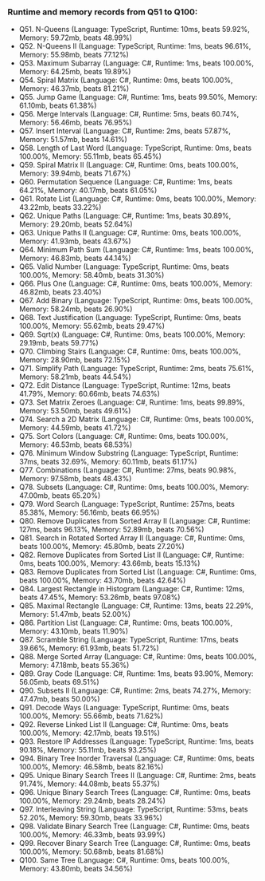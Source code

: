 ### Runtime and memory records from Q51 to Q100:
- Q51. N-Queens (Language: TypeScript, Runtime: 10ms, beats 59.92%, Memory: 59.72mb, beats 48.99%)
- Q52. N-Queens II (Language: TypeScript, Runtime: 1ms, beats 96.61%, Memory: 55.98mb, beats 77.12%)
- Q53. Maximum Subarray (Language: C#, Runtime: 1ms, beats 100.00%, Memory: 64.25mb, beats 19.89%)
- Q54. Spiral Matrix (Language: C#, Runtime: 0ms, beats 100.00%, Memory: 46.37mb, beats 81.21%)
- Q55. Jump Game (Language: C#, Runtime: 1ms, beats 99.50%, Memory: 61.10mb, beats 61.38%)
- Q56. Merge Intervals (Language: C#, Runtime: 5ms, beats 60.74%, Memory: 56.46mb, beats 76.95%)
- Q57. Insert Interval (Language: C#, Runtime: 2ms, beats 57.87%, Memory: 51.57mb, beats 14.61%)
- Q58. Length of Last Word (Language: TypeScript, Runtime: 0ms, beats 100.00%, Memory: 55.11mb, beats 65.45%)
- Q59. Spiral Matrix II (Language: C#, Runtime: 0ms, beats 100.00%, Memory: 39.94mb, beats 71.67%)
- Q60. Permutation Sequence (Language: C#, Runtime: 1ms, beats 64.21%, Memory: 40.17mb, beats 61.05%)
- Q61. Rotate List (Language: C#, Runtime: 0ms, beats 100.00%, Memory: 43.22mb, beats 33.22%)
- Q62. Unique Paths (Language: C#, Runtime: 1ms, beats 30.89%, Memory: 29.20mb, beats 52.64%)
- Q63. Unique Paths II (Language: C#, Runtime: 0ms, beats 100.00%, Memory: 41.93mb, beats 43.67%)
- Q64. Minimum Path Sum (Language: C#, Runtime: 1ms, beats 100.00%, Memory: 46.83mb, beats 44.14%)
- Q65. Valid Number (Language: TypeScript, Runtime: 0ms, beats 100.00%, Memory: 58.40mb, beats 31.30%)
- Q66. Plus One (Language: C#, Runtime: 0ms, beats 100.00%, Memory: 46.82mb, beats 23.40%)
- Q67. Add Binary (Language: TypeScript, Runtime: 0ms, beats 100.00%, Memory: 58.24mb, beats 26.90%)
- Q68. Text Justification (Language: TypeScript, Runtime: 0ms, beats 100.00%, Memory: 55.62mb, beats 29.47%)
- Q69. Sqrt(x) (Language: C#, Runtime: 0ms, beats 100.00%, Memory: 29.19mb, beats 59.77%)
- Q70. Climbing Stairs (Language: C#, Runtime: 0ms, beats 100.00%, Memory: 28.90mb, beats 72.15%)
- Q71. Simplify Path (Language: TypeScript, Runtime: 2ms, beats 75.61%, Memory: 58.21mb, beats 44.54%)
- Q72. Edit Distance (Language: TypeScript, Runtime: 12ms, beats 41.79%, Memory: 60.66mb, beats 74.63%)
- Q73. Set Matrix Zeroes (Language: C#, Runtime: 1ms, beats 99.89%, Memory: 53.50mb, beats 49.61%)
- Q74. Search a 2D Matrix (Language: C#, Runtime: 0ms, beats 100.00%, Memory: 44.59mb, beats 41.72%)
- Q75. Sort Colors (Language: C#, Runtime: 0ms, beats 100.00%, Memory: 46.53mb, beats 68.53%)
- Q76. Minimum Window Substring (Language: TypeScript, Runtime: 37ms, beats 32.69%, Memory: 60.11mb, beats 61.17%)
- Q77. Combinations (Language: C#, Runtime: 27ms, beats 90.98%, Memory: 97.58mb, beats 48.43%)
- Q78. Subsets (Language: C#, Runtime: 0ms, beats 100.00%, Memory: 47.00mb, beats 65.20%)
- Q79. Word Search (Language: TypeScript, Runtime: 257ms, beats 85.38%, Memory: 56.16mb, beats 66.95%)
- Q80. Remove Duplicates from Sorted Array II (Language: C#, Runtime: 127ms, beats 96.13%, Memory: 52.89mb, beats 70.56%)
- Q81. Search in Rotated Sorted Array II (Language: C#, Runtime: 0ms, beats 100.00%, Memory: 45.80mb, beats 27.20%)
- Q82. Remove Duplicates from Sorted List II (Language: C#, Runtime: 0ms, beats 100.00%, Memory: 43.66mb, beats 15.13%)
- Q83. Remove Duplicates from Sorted List (Language: C#, Runtime: 0ms, beats 100.00%, Memory: 43.70mb, beats 42.64%)
- Q84. Largest Rectangle in Histogram (Language: C#, Runtime: 12ms, beats 47.45%, Memory: 53.26mb, beats 97.08%)
- Q85. Maximal Rectangle (Language: C#, Runtime: 13ms, beats 22.29%, Memory: 51.47mb, beats 52.00%)
- Q86. Partition List (Language: C#, Runtime: 0ms, beats 100.00%, Memory: 43.10mb, beats 11.90%)
- Q87. Scramble String (Language: TypeScript, Runtime: 17ms, beats 39.66%, Memory: 61.93mb, beats 51.72%)
- Q88. Merge Sorted Array (Language: C#, Runtime: 0ms, beats 100.00%, Memory: 47.18mb, beats 55.36%)
- Q89. Gray Code (Language: C#, Runtime: 1ms, beats 93.90%, Memory: 56.05mb, beats 69.51%)
- Q90. Subsets II (Language: C#, Runtime: 2ms, beats 74.27%, Memory: 47.47mb, beats 50.00%)
- Q91. Decode Ways (Language: TypeScript, Runtime: 0ms, beats 100.00%, Memory: 55.66mb, beats 71.62%)
- Q92. Reverse Linked List II (Language: C#, Runtime: 0ms, beats 100.00%, Memory: 42.17mb, beats 19.51%)
- Q93. Restore IP Addresses (Language: TypeScript, Runtime: 1ms, beats 90.18%, Memory: 55.11mb, beats 93.25%)
- Q94. Binary Tree Inorder Traversal (Language: C#, Runtime: 0ms, beats 100.00%, Memory: 46.58mb, beats 82.16%)
- Q95. Unique Binary Search Trees II (Language: C#, Runtime: 2ms, beats 91.74%, Memory: 44.08mb, beats 55.37%)
- Q96. Unique Binary Search Trees (Language: C#, Runtime: 0ms, beats 100.00%, Memory: 29.24mb, beats 28.24%)
- Q97. Interleaving String (Language: TypeScript, Runtime: 53ms, beats 52.20%, Memory: 59.30mb, beats 33.96%)
- Q98. Validate Binary Search Tree (Language: C#, Runtime: 0ms, beats 100.00%, Memory: 46.33mb, beats 93.99%)
- Q99. Recover Binary Search Tree (Language: C#, Runtime: 0ms, beats 100.00%, Memory: 50.68mb, beats 81.68%)
- Q100. Same Tree (Language: C#, Runtime: 0ms, beats 100.00%, Memory: 43.80mb, beats 34.56%)